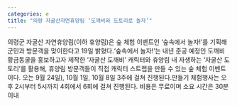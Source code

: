 ```yaml
---
categories: e
title: "의령 자굴산자연휴양림 ‘도깨비와 도토리로 놀자’"
---
```

의령군 자굴산 자연휴양림(이하 휴양림)은 숲 체험 이벤트인 ‘숲속에서 놀자!’를 기획해 군민과 방문객을 맞이한다고 19일 밝혔다.‘숲속에서 놀자!’는 내년 준공 예정인 도깨비 황금동굴을 홍보하고자 제작한 ‘자굴산 도깨비’ 캐릭터와 휴양림 내 자생하는 ‘자굴산 도토리’를 활용해, 휴양림 방문객들이 직접 캐릭터 스트랩을 만들 수 있는 숲 체험 이벤트이다. 오는 9월 24일), 10월 1일, 10월 8일 3주에 걸쳐 진행된다.만들기 체험행사는 오후 2시부터 5시까지 4회에서 6회에 걸쳐 진행된다. 비용은 무료이며 소요 시간은 30분 이내